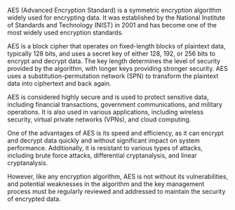 AES (Advanced Encryption Standard) is a symmetric encryption algorithm widely used for encrypting data. It was established by the National Institute of Standards and Technology (NIST) in 2001 and has become one of the most widely used encryption standards.

AES is a block cipher that operates on fixed-length blocks of plaintext data, typically 128 bits, and uses a secret key of either 128, 192, or 256 bits to encrypt and decrypt data. The key length determines the level of security provided by the algorithm, with longer keys providing stronger security. AES uses a substitution-permutation network (SPN) to transform the plaintext data into ciphertext and back again.

AES is considered highly secure and is used to protect sensitive data, including financial transactions, government communications, and military operations. It is also used in various applications, including wireless security, virtual private networks (VPNs), and cloud computing.

One of the advantages of AES is its speed and efficiency, as it can encrypt and decrypt data quickly and without significant impact on system performance. Additionally, it is resistant to various types of attacks, including brute force attacks, differential cryptanalysis, and linear cryptanalysis.

However, like any encryption algorithm, AES is not without its vulnerabilities, and potential weaknesses in the algorithm and the key management process must be regularly reviewed and addressed to maintain the security of encrypted data.